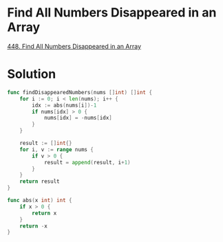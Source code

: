 # Find All Numbers Disappeared in an Array

[448. Find All Numbers Disappeared in an Array](https://leetcode.com/problems/find-all-numbers-disappeared-in-an-array/description/)


# Solution

```go
func findDisappearedNumbers(nums []int) []int {
    for i := 0; i < len(nums); i++ {
        idx := abs(nums[i])-1
        if nums[idx] > 0 {
            nums[idx] = -nums[idx]
        }
    }

    result := []int{}
    for i, v := range nums {
        if v > 0 {
            result = append(result, i+1)
        }
    }
    return result
}

func abs(x int) int {
    if x > 0 {
        return x
    }
    return -x
}
```
